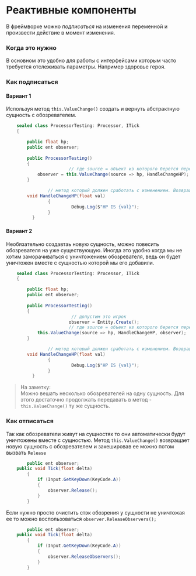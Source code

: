 # Реактивные компоненты
В фреймворке можно _подписаться_ на изменения переменной и произвести действие в момент изменения.

### Когда это нужно
В основном это удобно для работы с интерфейсами которым часто требуется отслеживать параметры. Например здоровье героя.

### Как подписаться
#### Вариант 1
Используя метод ```this.ValueChange()``` создать и вернуть абстрактную сущность с обозревателем.
```csharp
	sealed class ProcessorTesting: Processor, ITick
	{

		public float hp;
		public ent observer;
		
		public ProcessorTesting()
		{
                        // где source = объект из которого берется переменная
			observer = this.ValueChange(source => hp, HandleChangeHP);
		}

                // метод который должен сработать с изменением. Возвращает изменившиеся значение.
		void HandleChangeHP(float val) 
                {
                         Debug.Log($"HP IS {val}"); 
                }
          }

```
#### Вариант 2
Необязательно создавтаь новую сущность, можно повесить обозревателя на уже существующую. Иногда это удобно когда мы не хотим заморачиваться с уничтожением обозревателя, ведь он будет уничтожен вместе с сущностью которой мы его добавили. 
```csharp
	sealed class ProcessorTesting: Processor, ITick
	{

		public float hp;
		public ent observer;
		
		public ProcessorTesting()
		{
                         // допустим это игрок
                        observer = Entity.Create();
                        // где source = объект из которого берется переменная
			this.ValueChange(source => hp, HandleChangeHP, observer);
		}

                // метод который должен сработать с изменением. Возвращает изменившиеся значение.
		void HandleChangeHP(float val) 
                {
                         Debug.Log($"HP IS {val}"); 
                }
          }

```
> На заметку:  
Можно вешать несколько обозревателей на одну сущность. Для этого достаточно продолжать передавать в метод -```this.ValueChange()``` ту же сущность.

### Как отписаться
Так как обозреватели живут на сущностях то они автоматически будут уничтожены вместе с сущностью. 
Метод ```this.ValueChange()``` возвращает новую сущность с обозревателем и закешировав ее можно потом вызвать ```Release```

```csharp
        public ent observer;
	public void Tick(float delta)
		{
			if (Input.GetKeyDown(KeyCode.A))
			{
				observer.Release();
			}
		}
```
Если нужно просто очистить стэк обозрения у сущности не уничтожая ее то можно воспользоваться 
```observer.ReleaseObservers();```
```csharp
        public ent observer;
	public void Tick(float delta)
		{
			if (Input.GetKeyDown(KeyCode.A))
			{
				observer.ReleaseObservers();
			}
		}
```